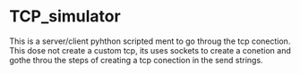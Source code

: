 # TCP_simulator
 
This is a server/client pyhthon scripted ment to go throug the tcp conection.
This dose not create a custom tcp, its uses sockets to create a conetion and gothe throu the steps of creating a tcp conection in the send strings.
